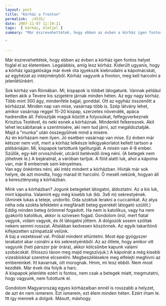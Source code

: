 ```yaml
---
layout: post
title: "Kórház a fronton"
permalink:  /4535/ 
date: 2007-11-07 11:19:11
tags:  [ kórház, életjel ] 
summary: "Már észrevehettétek, hogy ebben az évben a kórház igen fontos helyet foglal el az életemben. Legalábbis, amíg lesz kórház. Kiderült ugyanis, hogy a kórház igazgatósága már évek óta igyekszik kiebrudalni a kápolnácskát, az egyhézat az intézményből. Kórház vagyunk a fronton, meg kell harcolni a jelenlétünkért.  
"

---
```

Már észrevehettétek, hogy ebben az évben a kórház igen fontos helyet foglal el az életemben. Legalábbis, amíg lesz kórház. Kiderült ugyanis, hogy a kórház igazgatósága már évek óta igyekszik kiebrudalni a kápolnácskát, az egyhézat az intézményből. Kórház vagyunk a fronton, meg kell harcolni a jelenlétünkért.

Sok kórház van Rómában. Mi, kispapok is többet látogatunk. Vannak például ketten akik a Tevere kis szigetére járnak minden héten. Az egy nagy kórház. Több mint 300 ágy, mindenféle bajjal, gonddal. Ott az egyház összenőtt a kórházzal. Minden nap van mise, vasárnap több is. Szép látvány lehet, amikor vasárnap reggel 15-20 kispap, szerzetes növendék, apáca hadrendbe áll. Felosztják maguk között a folyosókat, felfegyverkeznek Krisztus Testével, és neki esnek a kórháznak. Mindenkit felkeresnek. Akit lehet lecsábítanak a szentmisére, aki nem tud járni, azt megáldoztatják. Majd a "munka" után összegyűlnek mind a misére.  
Az én kórházam nem ilyen. Jó esetben vasárnap van mise. Ez évben már kétszer nem volt, mert a kórház lelkésze lelkigyakorlatot kellett tartson a plébániáján. Mi, kispapok tartottunk Igeliturgiát. A misén van 4-8 ember. Szülők, egy-két orvos/nővér, utcáról betévedő öreg néni. (A betegek nem jöhetnek le.) A bejáratnál, a váróban tartjuk. A föld alatti luk, ahol a kápolna van, már 8 embernek sem kényelmes.  
Van egy önkéntes néni, aki intéz mindent a kórházban. Hívták már sok helyre, de azt mondta, hogy marad itt harcolni. Ő meséli nekünk, hogyan áll a kereszténység a kórházban.

Mink van a kórházban? Jogunk betegeket látogatni, áldoztatni. Az a kis luk, mint kápolna. Valamint egy még kisebb luk (kb. 3x6 m) sekrestyének. (Aminek lukas a teteje, undorító. Oda szoktuk lerakni a cuccainkat. Az atya néha oda szokta lefektetni a megfáradt beteg gyerekét látogató szülőt.)   
Eddig minden beteg örömmel fogadott. Ha nem is katolikus, vagy ha nem gyakorló katolikus, akkor is szívesen fogad. Gondolom örül, mert fiatal vagyok, vidám vagyok, és őt látogatni jöttem. A dolgozók sosem szóltak nekem semmi rosszat. Általában kedvesen köszönnek. Az egyik takarítónő kifejezetten szimpatizál velünk.  
A baj a vezetéssel val. Próbál mindent eltüntetni. Most épp gyógyszer lerakatot akar csinálni a kis sekrestyénkből. Az az ötlete, hogy amikor ott vagyunk (heti párszor pár órára), akkor kölcsönbe kapunk valami szobácskát. (Hosszú távon meg majd megszívjuk.) A kápolnát a még kisebb vizesblokkal szeretné elcserélni. Megbeszélésekre meg elfelejti meghívni az embereinket. Itt kavarnak, ott morognak. Hmm, mi lesz ebből. Nem most kezdték. Már évek óta folyik a harc.  
A kispapok jelenléte ezért is fontos, nem csak a betegek miatt, megmutatni, hogy vagyunk, nem futottunk el.

Gondolom Magyarország egyes kórházaiban ennél is rosszabb a helyzet, de azt én nem ismerem. Ezt ismerem, ezt élem minden héten. Ezért írtam le. Itt így mennek a dolgok. Másutt, máshogy.